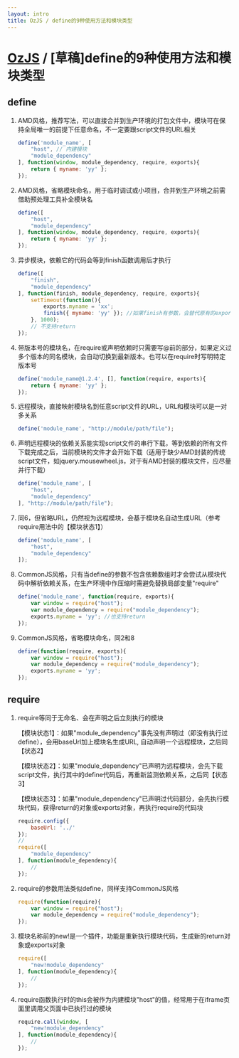 ```yaml
---
layout: intro
title: OzJS / define的9种使用方法和模块类型
---
```


# [OzJS](/) / [草稿]define的9种使用方法和模块类型

## define

1. AMD风格，推荐写法，可以直接合并到生产环境的打包文件中，模块可在保持全局唯一的前提下任意命名，不一定要跟script文件的URL相关

    ```javascript
    define('module_name', [
        "host", // 内建模块
        "module_dependency"
    ], function(window, module_dependency, require, exports){
        return { myname: 'yy' };
    });
    ```


2. AMD风格，省略模块命名，用于临时调试或小项目，合并到生产环境之前需借助预处理工具补全模块名 

    ```javascript
    define([
        "host",
        "module_dependency"
    ], function(window, module_dependency, require, exports){
        return { myname: 'yy' };
    });
    ```


3. 异步模块，依赖它的代码会等到finish函数调用后才执行

    ```javascript
    define([
        "finish",
        "module_dependency"
    ], function(finish, module_dependency, require, exports){
        setTimeout(function(){
            exports.myname = 'xx';
            finish({ myname: 'yy' }); //如果finish有参数，会替代原有的exports对象
        }, 1000);
        // 不支持return
    });
    ```


4. 带版本号的模块名，在require或声明依赖时只需要写@前的部分，如果定义过多个版本的同名模块，会自动切换到最新版本。也可以在require时写明特定版本号

    ```javascript
    define('module_name@1.2.4', [], function(require, exports){
        return { myname: 'yy' };
    });
    ```


5. 远程模块，直接映射模块名到任意script文件的URL，URL和模块可以是一对多关系

    ```javascript
    define('module_name', "http://module/path/file");
    ```


6. 声明远程模块的依赖关系能实现script文件的串行下载，等到依赖的所有文件下载完成之后，当前模块的文件才会开始下载（适用于缺少AMD封装的传统script文件，如jquery.mousewheel.js，对于有AMD封装的模块文件，应尽量并行下载）

    ```javascript
    define('module_name', [
        "host",
        "module_dependency"
    ], "http://module/path/file");
    ```


7. 同6，但省略URL，仍然视为远程模块，会基于模块名自动生成URL（参考require用法中的【模块状态1】）

    ```javascript
    define('module_name', [
        "host",
        "module_dependency"
    ]);
    ```


8. CommonJS风格，只有当define的参数不包含依赖数组时才会尝试从模块代码中解析依赖关系，在生产环境中作压缩时需避免替换局部变量"require"

    ```javascript
    define('module_name', function(require, exports){
        var window = require("host");
        var module_dependency = require("module_dependency");
        exports.myname = 'yy'; //也支持return
    });
    ```


9. CommonJS风格，省略模块命名，同2和8

    ```javascript
    define(function(require, exports){
        var window = require("host");
        var module_dependency = require("module_dependency");
        exports.myname = 'yy';
    });
    ```


## require


1. require等同于无命名、会在声明之后立刻执行的模块

    【模块状态1】：如果"module_dependency"事先没有声明过（即没有执行过define），会用baseUrl加上模块名生成URL, 自动声明一个远程模块，之后同【状态2】

    【模块状态2】：如果"module_dependency"已声明为远程模块，会先下载script文件，执行其中的define代码后，再重新监测依赖关系，之后同【状态3】

    【模块状态3】：如果"module_dependency"已声明过代码部分，会先执行模块代码，获得return的对象或exports对象，再执行require的代码块 

    ```javascript
    require.config({
        baseUrl: '../'
    });
    //
    require([
        "module_dependency"
    ], function(module_dependency){
        //
    });
    ```


2. require的参数用法类似define，同样支持CommonJS风格

    ```javascript
    require(function(require){
        var window = require("host");
        var module_dependency = require("module_dependency");
    });
    ```


3. 模块名称前的new!是一个插件，功能是重新执行模块代码，生成新的return对象或exports对象

    ```javascript
    require([
        "new!module_dependency"
    ], function(module_dependency){
        //
    });
    ```


4. require函数执行时的this会被作为内建模块"host"的值，经常用于在iframe页面里调用父页面中已执行过的模块

    ```javascript
    require.call(window, [
        "new!module_dependency"
    ], function(module_dependency){
        //
    });
    ```
